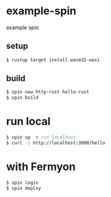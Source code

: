 # example-spin
example spin

## setup
```sh
$ rustup target install wasm32-wasi
```

## build
```sh
$ spin new http-rust hello-rust
$ spin build
```

# run local
```sh
$ spin up  # run localhost
$ curl -i http://localhost:3000/hello
```

# with Fermyon
```sh
$ spin login
$ spin deploy
```
